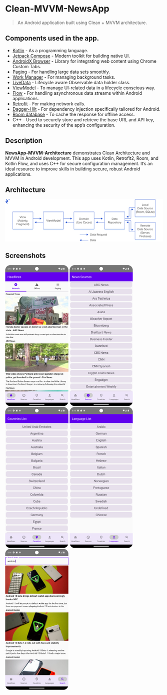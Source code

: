# Clean-MVVM-NewsApp

> An Android application built using Clean + MVVM architecture.

## Components used in the app.
- [Kotlin](https://kotlinlang.org/) - As a programming language.
- [Jetpack Compose](https://developer.android.com/jetpack/compose) - Modern toolkit for building native UI.
- [AndroidX Browser](https://developer.android.com/jetpack/androidx/releases/browser) - Library for integrating web content using Chrome Custom Tabs.
- [Paging](https://developer.android.com/topic/libraries/architecture/paging) - For handling large data sets smoothly.
- [Work Manager](https://developer.android.com/topic/libraries/architecture/workmanager) - For managing background tasks.
- [LiveData](https://developer.android.com/topic/libraries/architecture/livedata) - Lifecycle aware Observable data holder class.
- [ViewModel](https://developer.android.com/topic/libraries/architecture/viewmodel) - To manage UI-related data in a lifecycle conscious way.
- [Flow](https://developer.android.com/kotlin/flow) - For handling asynchronous data streams within Android applications.
- [Retrofit](https://square.github.io/retrofit/) - For making network calls.
- [Dagger-Hilt](https://dagger.dev/hilt/) - For dependency injection specifically tailored for Android.
- [Room database](https://developer.android.com/topic/libraries/architecture/room) - To cache the response for offline access.
- C++ - Used to securely store and retrieve the base URL and API key, enhancing the security of the app’s configuration.

## Description
**NewsApp-MVVM-Architecture** demonstrates Clean Architecture and MVVM in Android development. This app uses Kotlin, Retrofit2, Room, and Kotlin Flow, and uses C++ for secure configuration management. It’s an ideal resource to improve skills in building secure, robust Android applications.

## Architecture
![Architecture](https://github.com/sagrawal2418/NewsApp-MVVM-Architecture/blob/main/image.png)

## Screenshots
<p>
<img alt="NewsApp" height="450px" src="https://github.com/sagrawal2418/NewsApp-MVVM-Architecture/blob/main/Screenshot_20240503_171501.png" />
<img alt="NewsApp" height="450px" src="https://github.com/sagrawal2418/NewsApp-MVVM-Architecture/blob/main/Screenshot_20240503_171514.png" />
<img alt="NewsApp" height="450px" src="https://github.com/sagrawal2418/NewsApp-MVVM-Architecture/blob/main/Screenshot_20240503_171523.png" />
<img alt="NewsApp" height="450px" src="https://github.com/sagrawal2418/NewsApp-MVVM-Architecture/blob/main/Screenshot_20240503_171531.png" />
<img alt="NewsApp" height="450px" src="https://github.com/sagrawal2418/NewsApp-MVVM-Architecture/blob/main/Screenshot_20240503_171604.png" />
</p>